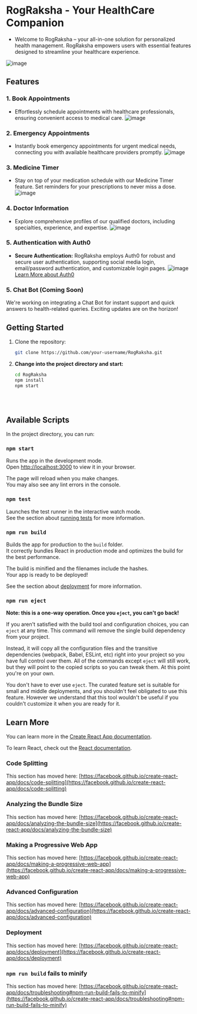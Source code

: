 # RogRaksha - Your HealthCare Companion

- Welcome to RogRaksha – your all-in-one solution for personalized health management. RogRaksha empowers users with essential features designed to streamline your healthcare experience.

![image](https://drive.google.com/uc?export=view&id=1r3D0SZHwPUfKZOtvoMEgyKS_INmUlVUi)
## Features

### 1. Book Appointments
- Effortlessly schedule appointments with healthcare professionals, ensuring convenient access to medical care.
![image](https://drive.google.com/uc?export=view&id=1bChX0xqo-8EF-bUG0kq7U-GR_vkvvHqj)
### 2. Emergency Appointments
- Instantly book emergency appointments for urgent medical needs, connecting you with available healthcare providers promptly.
![image](https://drive.google.com/uc?export=view&id=1Pq4b56b-TtEMkSHGcdMeQwLRB95fZy1T)
### 3. Medicine Timer
- Stay on top of your medication schedule with our Medicine Timer feature. Set reminders for your prescriptions to never miss a dose.
![image](https://drive.google.com/uc?export=view&id=1Y46NHol5ub93ElkLaRGqTGuGFtbIhhc-)
### 4. Doctor Information
- Explore comprehensive profiles of our qualified doctors, including specialties, experience, and expertise.
![image](https://drive.google.com/uc?export=view&id=1XNS4zoJyCvNvUihE5ertvvbveB1Bj7m3)
### 5. Authentication with Auth0

- **Secure Authentication:** RogRaksha employs Auth0 for robust and secure user authentication, supporting social media login, email/password authentication, and customizable login pages.
![image](https://drive.google.com/uc?export=view&id=187AnVREMvcbqIRo-Io8lBMXb6Dmiky9X)
  [Learn More about Auth0](https://auth0.com/)

### 5. Chat Bot (Coming Soon)
We're working on integrating a Chat Bot for instant support and quick answers to health-related queries. Exciting updates are on the horizon!

## Getting Started

1. Clone the repository:
   ```bash
   git clone https://github.com/your-username/RogRaksha.git
   
2. **Change into the project directory and start:**
   ```bash
   cd RogRaksha
   npm install
   npm start
   

  

## Available Scripts

In the project directory, you can run:

### `npm start`

Runs the app in the development mode.\
Open [http://localhost:3000](http://localhost:3000) to view it in your browser.

The page will reload when you make changes.\
You may also see any lint errors in the console.

### `npm test`

Launches the test runner in the interactive watch mode.\
See the section about [running tests](https://facebook.github.io/create-react-app/docs/running-tests) for more information.

### `npm run build`

Builds the app for production to the `build` folder.\
It correctly bundles React in production mode and optimizes the build for the best performance.

The build is minified and the filenames include the hashes.\
Your app is ready to be deployed!

See the section about [deployment](https://facebook.github.io/create-react-app/docs/deployment) for more information.

### `npm run eject`

**Note: this is a one-way operation. Once you `eject`, you can't go back!**

If you aren't satisfied with the build tool and configuration choices, you can `eject` at any time. This command will remove the single build dependency from your project.

Instead, it will copy all the configuration files and the transitive dependencies (webpack, Babel, ESLint, etc) right into your project so you have full control over them. All of the commands except `eject` will still work, but they will point to the copied scripts so you can tweak them. At this point you're on your own.

You don't have to ever use `eject`. The curated feature set is suitable for small and middle deployments, and you shouldn't feel obligated to use this feature. However we understand that this tool wouldn't be useful if you couldn't customize it when you are ready for it.

## Learn More

You can learn more in the [Create React App documentation](https://facebook.github.io/create-react-app/docs/getting-started).

To learn React, check out the [React documentation](https://reactjs.org/).

### Code Splitting

This section has moved here: [https://facebook.github.io/create-react-app/docs/code-splitting](https://facebook.github.io/create-react-app/docs/code-splitting)

### Analyzing the Bundle Size

This section has moved here: [https://facebook.github.io/create-react-app/docs/analyzing-the-bundle-size](https://facebook.github.io/create-react-app/docs/analyzing-the-bundle-size)

### Making a Progressive Web App

This section has moved here: [https://facebook.github.io/create-react-app/docs/making-a-progressive-web-app](https://facebook.github.io/create-react-app/docs/making-a-progressive-web-app)

### Advanced Configuration

This section has moved here: [https://facebook.github.io/create-react-app/docs/advanced-configuration](https://facebook.github.io/create-react-app/docs/advanced-configuration)

### Deployment

This section has moved here: [https://facebook.github.io/create-react-app/docs/deployment](https://facebook.github.io/create-react-app/docs/deployment)

### `npm run build` fails to minify

This section has moved here: [https://facebook.github.io/create-react-app/docs/troubleshooting#npm-run-build-fails-to-minify](https://facebook.github.io/create-react-app/docs/troubleshooting#npm-run-build-fails-to-minify)
